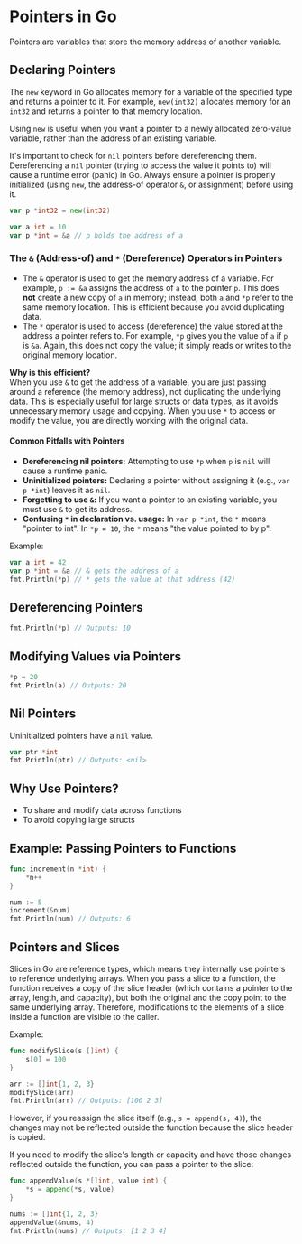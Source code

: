 # Pointers in Go

Pointers are variables that store the memory address of another variable.

## Declaring Pointers

The `new` keyword in Go allocates memory for a variable of the specified type and returns a pointer to it. For example, `new(int32)` allocates memory for an `int32` and returns a pointer to that memory location.

Using `new` is useful when you want a pointer to a newly allocated zero-value variable, rather than the address of an existing variable.

It's important to check for `nil` pointers before dereferencing them. Dereferencing a `nil` pointer (trying to access the value it points to) will cause a runtime error (panic) in Go. Always ensure a pointer is properly initialized (using `new`, the address-of operator `&`, or assignment) before using it.

```go
var p *int32 = new(int32)

var a int = 10
var p *int = &a // p holds the address of a
```

### The `&` (Address-of) and `*` (Dereference) Operators in Pointers

- The `&` operator is used to get the memory address of a variable. For example, `p := &a` assigns the address of `a` to the pointer `p`. This does **not** create a new copy of `a` in memory; instead, both `a` and `*p` refer to the same memory location. This is efficient because you avoid duplicating data.
- The `*` operator is used to access (dereference) the value stored at the address a pointer refers to. For example, `*p` gives you the value of `a` if `p` is `&a`. Again, this does not copy the value; it simply reads or writes to the original memory location.

**Why is this efficient?**  
When you use `&` to get the address of a variable, you are just passing around a reference (the memory address), not duplicating the underlying data. This is especially useful for large structs or data types, as it avoids unnecessary memory usage and copying. When you use `*` to access or modify the value, you are directly working with the original data.

#### Common Pitfalls with Pointers

- **Dereferencing nil pointers:** Attempting to use `*p` when `p` is `nil` will cause a runtime panic.
- **Uninitialized pointers:** Declaring a pointer without assigning it (e.g., `var p *int`) leaves it as `nil`.
- **Forgetting to use `&`:** If you want a pointer to an existing variable, you must use `&` to get its address.
- **Confusing `*` in declaration vs. usage:** In `var p *int`, the `*` means "pointer to int". In `*p = 10`, the `*` means "the value pointed to by p".

Example:
```go
var a int = 42
var p *int = &a // & gets the address of a
fmt.Println(*p) // * gets the value at that address (42)
```

## Dereferencing Pointers

```go
fmt.Println(*p) // Outputs: 10
```

## Modifying Values via Pointers

```go
*p = 20
fmt.Println(a) // Outputs: 20
```

## Nil Pointers

Uninitialized pointers have a `nil` value.

```go
var ptr *int
fmt.Println(ptr) // Outputs: <nil>
```

## Why Use Pointers?

- To share and modify data across functions
- To avoid copying large structs

## Example: Passing Pointers to Functions

```go
func increment(n *int) {
    *n++
}

num := 5
increment(&num)
fmt.Println(num) // Outputs: 6
```

## Pointers and Slices

Slices in Go are reference types, which means they internally use pointers to reference underlying arrays. When you pass a slice to a function, the function receives a copy of the slice header (which contains a pointer to the array, length, and capacity), but both the original and the copy point to the same underlying array. Therefore, modifications to the elements of a slice inside a function are visible to the caller.

Example:
```go
func modifySlice(s []int) {
    s[0] = 100
}

arr := []int{1, 2, 3}
modifySlice(arr)
fmt.Println(arr) // Outputs: [100 2 3]
```

However, if you reassign the slice itself (e.g., `s = append(s, 4)`), the changes may not be reflected outside the function because the slice header is copied.

If you need to modify the slice's length or capacity and have those changes reflected outside the function, you can pass a pointer to the slice:

```go
func appendValue(s *[]int, value int) {
    *s = append(*s, value)
}

nums := []int{1, 2, 3}
appendValue(&nums, 4)
fmt.Println(nums) // Outputs: [1 2 3 4]
```
